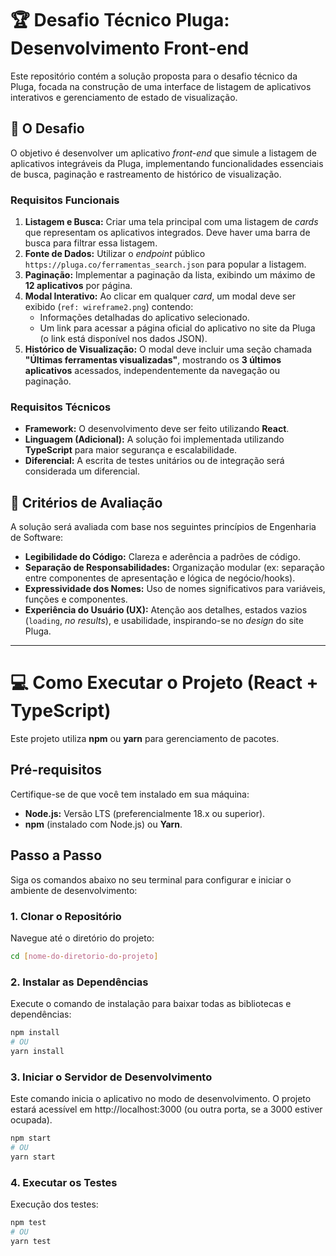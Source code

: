 # 🏆 Desafio Técnico Pluga: Desenvolvimento Front-end

Este repositório contém a solução proposta para o desafio técnico da Pluga, focada na construção de uma interface de listagem de aplicativos interativos e gerenciamento de estado de visualização.

## 🌟 O Desafio

O objetivo é desenvolver um aplicativo *front-end* que simule a listagem de aplicativos integráveis da Pluga, implementando funcionalidades essenciais de busca, paginação e rastreamento de histórico de visualização.

### Requisitos Funcionais

1.  **Listagem e Busca:** Criar uma tela principal com uma listagem de *cards* que representam os aplicativos integrados. Deve haver uma barra de busca para filtrar essa listagem.
2.  **Fonte de Dados:** Utilizar o *endpoint* público `https://pluga.co/ferramentas_search.json` para popular a listagem.
3.  **Paginação:** Implementar a paginação da lista, exibindo um máximo de **12 aplicativos** por página.
4.  **Modal Interativo:** Ao clicar em qualquer *card*, um modal deve ser exibido (`ref: wireframe2.png`) contendo:
    * Informações detalhadas do aplicativo selecionado.
    * Um link para acessar a página oficial do aplicativo no site da Pluga (o link está disponível nos dados JSON).
5.  **Histórico de Visualização:** O modal deve incluir uma seção chamada **"Últimas ferramentas visualizadas"**, mostrando os **3 últimos aplicativos** acessados, independentemente da navegação ou paginação.

### Requisitos Técnicos

* **Framework:** O desenvolvimento deve ser feito utilizando **React**.
* **Linguagem (Adicional):** A solução foi implementada utilizando **TypeScript** para maior segurança e escalabilidade.
* **Diferencial:** A escrita de testes unitários ou de integração será considerada um diferencial.

## 🎯 Critérios de Avaliação

A solução será avaliada com base nos seguintes princípios de Engenharia de Software:

* **Legibilidade do Código:** Clareza e aderência a padrões de código.
* **Separação de Responsabilidades:** Organização modular (ex: separação entre componentes de apresentação e lógica de negócio/hooks).
* **Expressividade dos Nomes:** Uso de nomes significativos para variáveis, funções e componentes.
* **Experiência do Usuário (UX):** Atenção aos detalhes, estados vazios (`loading`, *no results*), e usabilidade, inspirando-se no *design* do site Pluga.

---

# 💻 Como Executar o Projeto (React + TypeScript)

Este projeto utiliza **npm** ou **yarn** para gerenciamento de pacotes.

## Pré-requisitos

Certifique-se de que você tem instalado em sua máquina:

* **Node.js:** Versão LTS (preferencialmente 18.x ou superior).
* **npm** (instalado com Node.js) ou **Yarn**.

## Passo a Passo

Siga os comandos abaixo no seu terminal para configurar e iniciar o ambiente de desenvolvimento:

### 1. Clonar o Repositório

Navegue até o diretório do projeto:

```bash
cd [nome-do-diretorio-do-projeto]
```

### 2. Instalar as Dependências

Execute o comando de instalação para baixar todas as bibliotecas e dependências:

```bash
npm install
# OU
yarn install
```

### 3. Iniciar o Servidor de Desenvolvimento

Este comando inicia o aplicativo no modo de desenvolvimento. O projeto estará acessível em http://localhost:3000 (ou outra porta, se a 3000 estiver ocupada).

```bash
npm start
# OU
yarn start
```


### 4. Executar os Testes 

Execução dos testes:

```bash
npm test
# OU
yarn test
```